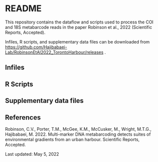 # README

This repository contains the dataflow and scripts used to process the COI and 18S metabarcode reads in the paper Robinson et al., 2022 (Scientific Reports, Accepted).

Infiles, R scripts, and supplementary data files can be downloaded from https://github.com/Hajibabaei-Lab/RobinsonEtAl2022_TorontoHarbour/releases .

## Infiles


## R Scripts


## Supplementary data files


## References

Robinson, C.V., Porter, T.M., McGee, K.M., McCusker, M., Wright, M.T.G., Hajibabaei, M. 2022.  Multi-marker DNA metabarcoding detects suites of environmental gradients from an urban harbour.  Scientific Reports, Accepted.


Last updated: May 5, 2022
